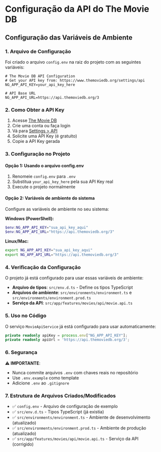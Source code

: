 # Configuração da API do The Movie DB

## Configuração das Variáveis de Ambiente

### 1. Arquivo de Configuração

Foi criado o arquivo `config.env` na raiz do projeto com as seguintes variáveis:

```env
# The Movie DB API Configuration
# Get your API key from: https://www.themoviedb.org/settings/api
NG_APP_API_KEY=your_api_key_here

# API Base URL
NG_APP_API_URL=https://api.themoviedb.org/3
```

### 2. Como Obter a API Key

1. Acesse [The Movie DB](https://www.themoviedb.org/)
2. Crie uma conta ou faça login
3. Vá para [Settings > API](https://www.themoviedb.org/settings/api)
4. Solicite uma API Key (é gratuito)
5. Copie a API Key gerada

### 3. Configuração no Projeto

#### Opção 1: Usando o arquivo config.env
1. Renomeie `config.env` para `.env`
2. Substitua `your_api_key_here` pela sua API Key real
3. Execute o projeto normalmente

#### Opção 2: Variáveis de ambiente do sistema
Configure as variáveis de ambiente no seu sistema:

**Windows (PowerShell):**
```powershell
$env:NG_APP_API_KEY="sua_api_key_aqui"
$env:NG_APP_API_URL="https://api.themoviedb.org/3"
```

**Linux/Mac:**
```bash
export NG_APP_API_KEY="sua_api_key_aqui"
export NG_APP_API_URL="https://api.themoviedb.org/3"
```

### 4. Verificação da Configuração

O projeto já está configurado para usar essas variáveis de ambiente:

- **Arquivo de tipos**: `src/env.d.ts` - Define os tipos TypeScript
- **Arquivos de ambiente**: `src/environments/environment.ts` e `src/environments/environment.prod.ts`
- **Serviço da API**: `src/app/features/movies/api/movie.api.ts`

### 5. Uso no Código

O serviço `MovieApiService` já está configurado para usar automaticamente:

```typescript
private readonly apiKey = process.env["NG_APP_API_KEY"];
private readonly apiUrl = 'https://api.themoviedb.org/3';
```

### 6. Segurança

⚠️ **IMPORTANTE**: 
- Nunca commite arquivos `.env` com chaves reais no repositório
- Use `.env.example` como template
- Adicione `.env` ao `.gitignore`

### 7. Estrutura de Arquivos Criados/Modificados

- ✅ `config.env` - Arquivo de configuração de exemplo
- ✅ `src/env.d.ts` - Tipos TypeScript (já existia)
- ✅ `src/environments/environment.ts` - Ambiente de desenvolvimento (atualizado)
- ✅ `src/environments/environment.prod.ts` - Ambiente de produção (atualizado)
- ✅ `src/app/features/movies/api/movie.api.ts` - Serviço da API (corrigido)
